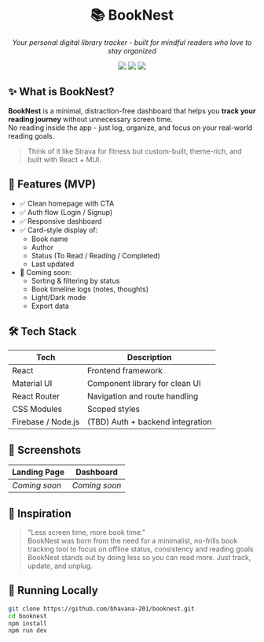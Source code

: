 <h1 align="center">📚 BookNest</h1>
<p align="center"><i>Your personal digital library tracker - built for mindful readers who love to stay organized</i></p>

<p align="center">
  <img src="https://img.shields.io/badge/Status-In%20Progress-yellow?style=for-the-badge" />
  <img src="https://img.shields.io/badge/Made%20With-React-blue?style=for-the-badge&logo=react" />
  <img src="https://img.shields.io/badge/MUI-Styled-success?style=for-the-badge&logo=mui" />
</p>



## ✨ What is BookNest?

**BookNest** is a minimal, distraction-free dashboard that helps you **track your reading journey** without unnecessary screen time.  
No reading inside the app - just log, organize, and focus on your real-world reading goals.

> Think of it like Strava for fitness but custom-built, theme-rich, and built with React + MUI.



## 🎯 Features (MVP)

- ✅ Clean homepage with CTA
- ✅ Auth flow (Login / Signup)
- ✅ Responsive dashboard
- ✅ Card-style display of:
  - Book name
  - Author
  - Status (To Read / Reading / Completed)
  - Last updated
- 🧩 Coming soon:
  - Sorting & filtering by status
  - Book timeline logs (notes, thoughts)
  - Light/Dark mode
  - Export data



## 🛠️ Tech Stack

| Tech           | Description                         |
|----------------|-------------------------------------|
| React          | Frontend framework                  |
| Material UI    | Component library for clean UI      |
| React Router   | Navigation and route handling       |
| CSS Modules    | Scoped styles                       |
| Firebase / Node.js | (TBD) Auth + backend integration  |


## 📸 Screenshots

| Landing Page | Dashboard |
|--------------|-----------|
| _Coming soon_ | _Coming soon_ |



## 🧠 Inspiration

> "Less screen time, more book time."  
> BookNest was born from the need for a minimalist, no-frills book tracking tool to focus on offline status, consistency and reading goals
> BookNest stands out by doing less so you can read more. Just track, update, and unplug.



## 🚧 Running Locally

```bash
git clone https://github.com/bhavana-201/booknest.git
cd booknest
npm install
npm run dev
